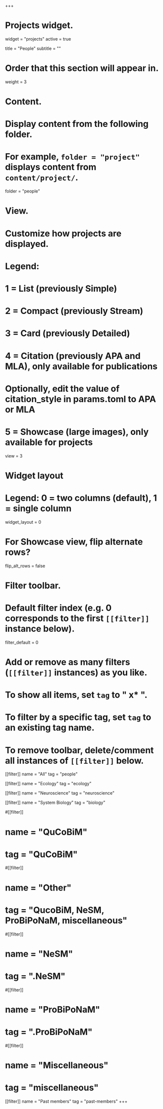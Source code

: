 +++
# Projects widget.
widget = "projects"
active = true

title = "People"
subtitle = ""

# Order that this section will appear in.
weight = 3

# Content.
# Display content from the following folder.
# For example, `folder = "project"` displays content from `content/project/`.
folder = "people"

# View.
# Customize how projects are displayed.
# Legend:
#    1 = List (previously Simple)
#    2 = Compact (previously Stream)
#    3 = Card (previously Detailed)
#    4 = Citation (previously APA and MLA), only available for publications
#        Optionally, edit the value of citation_style in params.toml to APA or MLA
#    5 = Showcase (large images), only available for projects
view = 3

# Widget layout
# Legend: 0 = two columns (default), 1 = single column
widget_layout = 0

# For Showcase view, flip alternate rows?
flip_alt_rows = false

# Filter toolbar.

# Default filter index (e.g. 0 corresponds to the first `[[filter]]` instance below).
filter_default = 0

# Add or remove as many filters (`[[filter]]` instances) as you like.
# To show all items, set `tag` to " x* ".
# To filter by a specific tag, set `tag` to an existing tag name.
# To remove toolbar, delete/comment all instances of `[[filter]]` below.
[[filter]]
  name = "All"
  tag = "people"

[[filter]]
  name = "Ecology"
  tag = "ecology"

[[filter]]
  name = "Neuroscience"
  tag = "neuroscience"

[[filter]]
  name = "System Biology"
  tag = "biology"

#[[filter]]
#  name = "QuCoBiM"
#  tag = "QuCoBiM"

#[[filter]]
#  name = "Other"
#  tag = "QucoBiM, NeSM, ProBiPoNaM, miscellaneous"

#[[filter]]
#  name = "NeSM"
#  tag = ".NeSM"

#[[filter]]
#  name = "ProBiPoNaM"
#  tag = ".ProBiPoNaM"

#[[filter]]
#  name = "Miscellaneous"
#  tag = "miscellaneous"

[[filter]]
  name = "Past members"
  tag = "past-members"
+++
